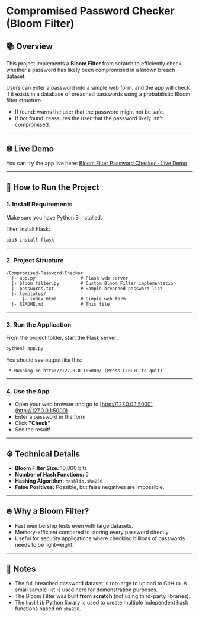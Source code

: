 
# Compromised Password Checker (Bloom Filter)

## 📚 Overview
This project implements a **Bloom Filter** from scratch to efficiently check whether a password has likely been compromised in a known breach dataset.

Users can enter a password into a simple web form, and the app will check if it exists in a database of breached passwords using a probabilistic Bloom filter structure.

- If found: warns the user that the password might not be safe.
- If not found: reassures the user that the password likely isn't compromised.

---

## 🌐 Live Demo

You can try the app live here: [Bloom Filter Password Checker - Live Demo](https://compromised-password-checker.onrender.com/)

---

## 🚀 How to Run the Project

### 1. Install Requirements
Make sure you have Python 3 installed.

Then install Flask:

```bash
pip3 install flask
```

---

### 2. Project Structure

```plaintext
/Compromised-Password-Checker
  |- app.py                 # Flask web server
  |- bloom_filter.py        # Custom Bloom Filter implementation
  |- passwords.txt          # Sample breached password list
  |- templates/
      |- index.html         # Simple web form
  |- README.md              # This file
```

---

### 3. Run the Application
From the project folder, start the Flask server:

```bash
python3 app.py
```

You should see output like this:
```plaintext
 * Running on http://127.0.0.1:5000/ (Press CTRL+C to quit)
```

---

### 4. Use the App
- Open your web browser and go to [http://127.0.0.1:5000](http://127.0.0.1:5000)
- Enter a password in the form
- Click **"Check"**
- See the result!

---

## ⚙️ Technical Details
- **Bloom Filter Size:** 10,000 bits
- **Number of Hash Functions:** 5
- **Hashing Algorithm:** `hashlib.sha256`
- **False Positives:** Possible, but false negatives are impossible.

---

## 🔥 Why a Bloom Filter?
- Fast membership tests even with large datasets.
- Memory-efficient compared to storing every password directly.
- Useful for security applications where checking billions of passwords needs to be lightweight.

---

## 📌 Notes
- The full breached password dataset is too large to upload to GitHub. A small sample list is used here for demonstration purposes.
- The Bloom Filter was built **from scratch** (not using third-party libraries).
- The `hashlib` Python library is used to create multiple independent hash functions based on `sha256`.

